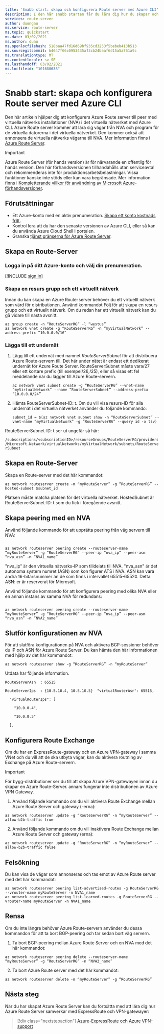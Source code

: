 ```yaml
---
title: 'Snabb start: skapa och konfigurera Route server med Azure CLI'
description: I den här snabb starten får du lära dig hur du skapar och konfigurerar en Route-server med Azure CLI.
services: route-server
author: duongau
ms.service: route-server
ms.topic: quickstart
ms.date: 03/02/2021
ms.author: duau
ms.openlocfilehash: 518baa47fd16d69bf935cd3253f5bebeb413b513
ms.sourcegitcommit: b4647f06c0953435af3cb24baaf6d15a5a761a9c
ms.translationtype: MT
ms.contentlocale: sv-SE
ms.lasthandoff: 03/02/2021
ms.locfileid: "101680633"
---
```

# <a name="quickstart-create-and-configure-route-server-using-azure-cli"></a>Snabb start: skapa och konfigurera Route server med Azure CLI 

Den här artikeln hjälper dig att konfigurera Azure Route server till peer med virtuella nätverks installationer (NVA) i det virtuella nätverket med Azure CLI. Azure Route server kommer att lära sig vägar från NVA och program för de virtuella datorerna i det virtuella nätverket. Den kommer också att annonsera de virtuella nätverks vägarna till NVA. Mer information finns i [Azure Route Server](overview.md).

> [!IMPORTANT]
> Azure Route Server (för hands version) är för närvarande en offentlig för hands version.
> Den här förhandsversionen tillhandahålls utan serviceavtal och rekommenderas inte för produktionsarbetsbelastningar. Vissa funktioner kanske inte stöds eller kan vara begränsade.
> Mer information finns i [Kompletterande villkor för användning av Microsoft Azure-förhandsversioner](https://azure.microsoft.com/support/legal/preview-supplemental-terms/).

##  <a name="prerequisites"></a>Förutsättningar 

* Ett Azure-konto med en aktiv prenumeration. [Skapa ett konto kostnads fritt](https://azure.microsoft.com/free/?WT.mc_id=A261C142F). 
* Kontrol lera att du har den senaste versionen av Azure CLI, eller så kan du använda Azure Cloud Shell i portalen. 
* Granska [tjänst gränserna för Azure Route Server](route-server-faq.md#limitations). 

##  <a name="create-a-route-server"></a>Skapa en Route-Server 

###  <a name="sign-in-to-your-azure-account-and-select-your-subscription"></a>Logga in på ditt Azure-konto och välj din prenumeration. 

[!INCLUDE [sign in](../../includes/expressroute-cloud-shell-connect.md)] 

### <a name="create-a-resource-group-and-virtual-network"></a>Skapa en resurs grupp och ett virtuellt nätverk 

Innan du kan skapa en Azure Route-server behöver du ett virtuellt nätverk som värd för distributionen. Använd kommandot Följ för att skapa en resurs grupp och ett virtuellt nätverk. Om du redan har ett virtuellt nätverk kan du gå vidare till nästa avsnitt.

```azurecli-interactive
az group create -n “RouteServerRG” -l “westus” 
az network vnet create -g “RouteServerRG” -n “myVirtualNetwork” --address-prefix “10.0.0.0/16” 
``` 

### <a name="add-a-subnet"></a>Lägga till ett undernät 

1. Lägg till ett undernät med namnet *RouteServerSubnet* för att distribuera Azure Route-servern till. Det här under nätet är endast ett dedikerat undernät för Azure Route Server. RouteServerSubnet måste vara/27 eller ett kortare prefix (till exempel/26,/25), eller så visas ett fel meddelande när du lägger till Azure Route-servern.

    ```azurecli-interactive 
    az network vnet subnet create -g “RouteServerRG” --vnet-name “myVirtualNetwork” --name “RouteServerSubnet” --address-prefix “10.0.0.0/24”  
    ``` 

1. Hämta RouteServerSubnet-ID: t. Om du vill visa resurs-ID för alla undernät i det virtuella nätverket använder du följande kommando: 

    ```azurecli-interactive 
    subnet_id = $(az network vnet subnet show -n “RouteServerSubnet” --vnet-name “myVirtualNetwork” -g “RouteServerRG” --query id -o tsv) 
    ``` 

RouteServerSubnet-ID: t ser ut ungefär så här: 

`/subscriptions/<subscriptionID>/resourceGroups/RouteServerRG/providers/Microsoft.Network/virtualNetworks/myVirtualNetwork/subnets/RouteServerSubnet`

## <a name="create-the-route-server"></a>Skapa en Route-Server 

Skapa en Route-server med det här kommandot: 

```azurecli-interactive
az network routeserver create -n “myRouteServer” -g “RouteServerRG” --hosted-subnet $subnet_id  
``` 

Platsen måste matcha platsen för det virtuella nätverket. HostedSubnet är RouteServerSubnet-ID: t som du fick i föregående avsnitt. 

## <a name="create-peering-with-an-nva"></a>Skapa peering med en NVA 

Använd följande kommando för att upprätta peering från väg servern till NVA: 

```azurecli-interactive 

az network routeserver peering create --routeserver-name “myRouteServer” -g “RouteServerRG” --peer-ip “nva_ip” --peer-asn “nva_asn” -n “NVA1_name” 

``` 

"nva_ip" är den virtuella nätverks-IP som tilldelats till NVA. "nva_asn" är det autonoma system numret (ASN) som kon figurer ATS i NVA. ASN kan vara andra 16-bitarsnummer än de som finns i intervallet 65515-65520. Detta ASN: er är reserverat för Microsoft. 

Använd följande kommando för att konfigurera peering med olika NVA eller en annan instans av samma NVA för redundans:

```azurecli-interactive 

az network routeserver peering create --routeserver-name “myRouteServer” -g “RouteServerRG” --peer-ip “nva_ip” --peer-asn “nva_asn” -n “NVA2_name” 
``` 

## <a name="complete-the-configuration-on-the-nva"></a>Slutför konfigurationen av NVA 

För att slutföra konfigurationen på NVA och aktivera BGP-sessioner behöver du IP och ASN för Azure Route Server. Du kan hämta den här informationen med hjälp av det här kommandot: 

```azurecli-interactive 
az network routeserver show -g “RouteServerRG” -n “myRouteServer” 
``` 

Utdata har följande information. 

```azurecli-interactive 
RouteServerAsn  : 65515 

RouteServerIps  : {10.5.10.4, 10.5.10.5}  "virtualRouterAsn": 65515, 

  "virtualRouterIps": [ 

    "10.0.0.4", 

    "10.0.0.5" 

  ], 

``` 

## <a name="configure-route-exchange"></a>Konfigurera Route Exchange 

Om du har en ExpressRoute-gateway och en Azure VPN-gateway i samma VNet och du vill att de ska utbyta vägar, kan du aktivera routning av Exchange på Azure Route-servern.

> [!IMPORTANT]
> För bygg-distributioner ser du till att skapa Azure VPN-gatewayen innan du skapar en Azure Route-Server. annars fungerar inte distributionen av Azure VPN Gateway.
> 

1. Använd följande kommando om du vill aktivera Route Exchange mellan Azure Route Server och gateway (-erna):

```azurecli-interactive 
az network routeserver update -g “RouteServerRG” -n “myRouteServer” --allow-b2b-traffic true 

``` 

2. Använd följande kommando om du vill inaktivera Route Exchange mellan Azure Route Server och gateway (erna):

```azurecli-interactive
az network routeserver update -g “RouteServerRG” -n “myRouteServer” --allow-b2b-traffic false 
``` 

## <a name="troubleshooting"></a>Felsökning 

Du kan visa de vägar som annonseras och tas emot av Azure Route server med det här kommandot:

```azurecli-interactive 
az network routeserver peering list-advertised-routes -g RouteServerRG --vrouter-name myRouteServer -n NVA1_name 
az network routeserver peering list-learned-routes -g RouteServerRG --vrouter-name myRouteServer -n NVA1_name 
``` 

## <a name="clean-up"></a>Rensa 

Om du inte längre behöver Azure Route-servern använder du dessa kommandon för att ta bort BGP-peering och tar sedan bort väg servern. 

1. Ta bort BGP-peering mellan Azure Route Server och en NVA med det här kommandot:

```azurecli-interactive
az network routeserver peering delete --routeserver-name “myRouteServer” -g “RouteServerRG” -n “NVA2_name” 
``` 

2. Ta bort Azure Route server med det här kommandot: 

```azurecli-interactive 
az network routeserver delete -n “myRouteServer” -g “RouteServerRG” 
``` 

## <a name="next-steps"></a>Nästa steg

När du har skapat Azure Route Server kan du fortsätta med att lära dig hur Azure Route Server samverkar med ExpressRoute och VPN-gatewayer: 

> [!div class="nextstepaction"]
> [Azure-ExpressRoute och Azure VPN-support](expressroute-vpn-support.md)
 
